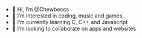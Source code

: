 - 👋 Hi, I’m @Chewbeccs
- 👀 I’m interested in coding, music and games.
- 🌱 I’m currently learning C, C++ and Javascript
- 💞️ I’m looking to collaborate on apps and websites


<!---
Chewbeccs/Chewbeccs is a ✨ special ✨ repository because its `README.md` (this file) appears on your GitHub profile.
You can click the Preview link to take a look at your changes.
--->
